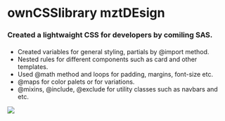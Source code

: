# ownCSSlibrary mztDEsign

### Created a lightwaight CSS for developers by comiling SAS.

#### 
- Created variables for general styling, partials by @import method.
- Nested rules for different components such as card and other templates.
- Used @math method and loops for padding, margins, font-size etc. 
- @maps for color palets or for variations. 
- @mixins, @include, @exclude for utility classes such as navbars and etc.


![](Screen.gif)
